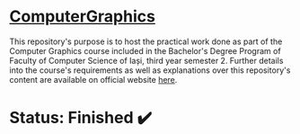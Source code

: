 # [ComputerGraphics](https://profs.info.uaic.ro/~ghirvu/curs-cs3208/fisa-RO.pdf)

This repository's purpose is to host the practical work done as part of the Computer Graphics course included in the Bachelor's Degree Program of Faculty of Computer Science of Iași, third year semester 2. Further details into the course's requirements as well as explanations over this repository's content are available on official website [here](https://profs.info.uaic.ro/~ghirvu/gpc/).

# Status: Finished ✔️

